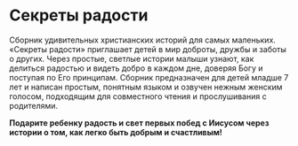 # Секреты радости

Сборник удивительных христианских историй для самых маленьких.
«Секреты радости» приглашает детей в мир доброты, дружбы и заботы о других. Через простые, светлые истории малыши узнают, как делиться радостью и видеть добро в каждом дне, доверяя Богу и поступая по Его принципам.
Сборник предназначен для детей младше 7 лет и написан простым, понятным языком и озвучен нежным женским голосом, подходящим для совместного чтения и прослушивания с родителями.  

**Подарите ребенку радость и свет первых побед с Иисусом через истории о том, как легко быть добрым и счастливым!**